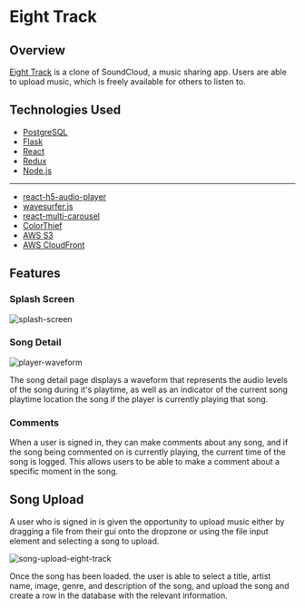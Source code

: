 # Eight Track

## Overview

[Eight Track](https://eight-track-app.herokuapp.com) is a clone of SoundCloud, a music sharing app. Users are able to upload music, which is freely available for others to listen to.


## Technologies Used

- [PostgreSQL](https://www.postgresql.org/docs/current/)
- [Flask](https://flask.palletsprojects.com/en/2.0.x/)
- [React](https://reactjs.org/)
- [Redux](https://react-redux.js.org/)
- [Node.js](https://nodejs.org/)
---
- [react-h5-audio-player](https://www.npmjs.com/package/react-h5-audio-player)
- [wavesurfer.js](http://wavesurfer-js.org/docs/)
- [react-multi-carousel](https://www.npmjs.com/package/react-multi-carousel)
- [ColorThief](https://github.com/fengsp/color-thief-py)
- [AWS S3](https://aws.amazon.com/s3)
- [AWS CloudFront](https://aws.amazon.com/cloudfront/)
## Features
 ### Splash Screen
![splash-screen](https://user-images.githubusercontent.com/61633951/155901264-c246fd19-e148-4d33-bb1a-f865daa832c9.png)


### Song Detail

![player-waveform](https://user-images.githubusercontent.com/61633951/155901543-1ffe7bc3-a1a0-4033-b75e-667c3dc656b7.png)

The song detail page displays a waveform that represents the audio levels of the song during it's playtime, as well as an indicator of the current song playtime location the song if the player is currently playing that song.

### Comments

When a user is signed in, they can make comments about any song, and if the song being commented on is currently playing, the current time of the song is logged. This allows users to be able to make a comment about a specific moment in the song.

## Song Upload


A user who is signed in is given the opportunity to upload music either by dragging a file from their gui onto the dropzone or using the file input element and selecting a song to upload.

![song-upload-eight-track](https://user-images.githubusercontent.com/61633951/164092306-3a365789-c192-4edc-8878-440150fdbea4.png)

Once the song has been loaded. the user is able to select a title, artist name, image, genre, and description of the song, and upload the song and create a row in the database with the relevant information.


